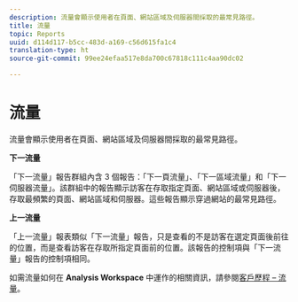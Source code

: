 ```yaml
---
description: 流量會顯示使用者在頁面、網站區域及伺服器間採取的最常見路徑。
title: 流量
topic: Reports
uuid: d114d117-b5cc-483d-a169-c56d615fa1c4
translation-type: ht
source-git-commit: 99ee24efaa517e8da700c67818c111c4aa90dc02

---
```



# 流量

流量會顯示使用者在頁面、網站區域及伺服器間採取的最常見路徑。

**下一流量**

「下一流量」報告群組內含 3 個報告：「下一頁流量」、「下一區域流量」和「下一伺服器流量」。該群組中的報告顯示訪客在存取指定頁面、網站區域或伺服器後，存取最頻繁的頁面、網站區域和伺服器。這些報告顯示穿過網站的最常見路徑。

**上一流量**

「上一流量」報表類似「下一流量」報告，只是查看的不是訪客在選定頁面後前往的位置，而是查看訪客在存取所指定頁面前的位置。該報告的控制項與「下一流量」報告的控制項相同。

如需流量如何在 **Analysis Workspace** 中運作的相關資訊，請參閱[客戶歷程 – 流量](/help/analyze/analysis-workspace/visualizations/c-flow/flow.md)。
